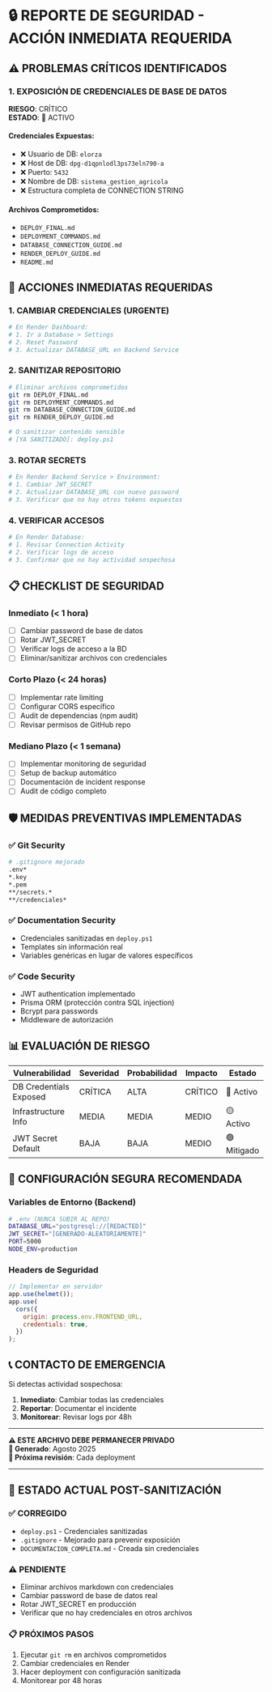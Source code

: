 # 🔒 REPORTE DE SEGURIDAD - ACCIÓN INMEDIATA REQUERIDA

## ⚠️ PROBLEMAS CRÍTICOS IDENTIFICADOS

### 1. EXPOSICIÓN DE CREDENCIALES DE BASE DE DATOS

**RIESGO**: CRÍTICO  
**ESTADO**: 🔴 ACTIVO

#### Credenciales Expuestas:

- ❌ Usuario de DB: `elorza`
- ❌ Host de DB: `dpg-d1qpnlodl3ps73eln790-a`
- ❌ Puerto: `5432`
- ❌ Nombre de DB: `sistema_gestion_agricola`
- ❌ Estructura completa de CONNECTION STRING

#### Archivos Comprometidos:

- `DEPLOY_FINAL.md`
- `DEPLOYMENT_COMMANDS.md`
- `DATABASE_CONNECTION_GUIDE.md`
- `RENDER_DEPLOY_GUIDE.md`
- `README.md`

## 🚨 ACCIONES INMEDIATAS REQUERIDAS

### 1. CAMBIAR CREDENCIALES (URGENTE)

```bash
# En Render Dashboard:
# 1. Ir a Database > Settings
# 2. Reset Password
# 3. Actualizar DATABASE_URL en Backend Service
```

### 2. SANITIZAR REPOSITORIO

```bash
# Eliminar archivos comprometidos
git rm DEPLOY_FINAL.md
git rm DEPLOYMENT_COMMANDS.md
git rm DATABASE_CONNECTION_GUIDE.md
git rm RENDER_DEPLOY_GUIDE.md

# O sanitizar contenido sensible
# [YA SANITIZADO]: deploy.ps1
```

### 3. ROTAR SECRETS

```bash
# En Render Backend Service > Environment:
# 1. Cambiar JWT_SECRET
# 2. Actualizar DATABASE_URL con nuevo password
# 3. Verificar que no hay otros tokens expuestos
```

### 4. VERIFICAR ACCESOS

```bash
# En Render Database:
# 1. Revisar Connection Activity
# 2. Verificar logs de acceso
# 3. Confirmar que no hay actividad sospechosa
```

## 📋 CHECKLIST DE SEGURIDAD

### Inmediato (< 1 hora)

- [ ] Cambiar password de base de datos
- [ ] Rotar JWT_SECRET
- [ ] Verificar logs de acceso a la BD
- [ ] Eliminar/sanitizar archivos con credenciales

### Corto Plazo (< 24 horas)

- [ ] Implementar rate limiting
- [ ] Configurar CORS específico
- [ ] Audit de dependencias (npm audit)
- [ ] Revisar permisos de GitHub repo

### Mediano Plazo (< 1 semana)

- [ ] Implementar monitoring de seguridad
- [ ] Setup de backup automático
- [ ] Documentación de incident response
- [ ] Audit de código completo

## 🛡️ MEDIDAS PREVENTIVAS IMPLEMENTADAS

### ✅ Git Security

```bash
# .gitignore mejorado
.env*
*.key
*.pem
**/secrets.*
**/credenciales*
```

### ✅ Documentation Security

- Credenciales sanitizadas en `deploy.ps1`
- Templates sin información real
- Variables genéricas en lugar de valores específicos

### ✅ Code Security

- JWT authentication implementado
- Prisma ORM (protección contra SQL injection)
- Bcrypt para passwords
- Middleware de autorización

## 📊 EVALUACIÓN DE RIESGO

| Vulnerabilidad         | Severidad | Probabilidad | Impacto | Estado      |
| ---------------------- | --------- | ------------ | ------- | ----------- |
| DB Credentials Exposed | CRÍTICA   | ALTA         | CRÍTICO | 🔴 Activo   |
| Infrastructure Info    | MEDIA     | MEDIA        | MEDIO   | 🟡 Activo   |
| JWT Secret Default     | BAJA      | BAJA         | MEDIO   | 🟢 Mitigado |

## 🔐 CONFIGURACIÓN SEGURA RECOMENDADA

### Variables de Entorno (Backend)

```bash
# .env (NUNCA SUBIR AL REPO)
DATABASE_URL="postgresql://[REDACTED]"
JWT_SECRET="[GENERADO-ALEATORIAMENTE]"
PORT=5000
NODE_ENV=production
```

### Headers de Seguridad

```javascript
// Implementar en servidor
app.use(helmet());
app.use(
  cors({
    origin: process.env.FRONTEND_URL,
    credentials: true,
  })
);
```

## 📞 CONTACTO DE EMERGENCIA

Si detectas actividad sospechosa:

1. **Inmediato**: Cambiar todas las credenciales
2. **Reportar**: Documentar el incidente
3. **Monitorear**: Revisar logs por 48h

---

**⚠️ ESTE ARCHIVO DEBE PERMANECER PRIVADO**  
**📅 Generado**: Agosto 2025  
**🔄 Próxima revisión**: Cada deployment

---

## 🎯 ESTADO ACTUAL POST-SANITIZACIÓN

### ✅ CORREGIDO

- `deploy.ps1` - Credenciales sanitizadas
- `.gitignore` - Mejorado para prevenir exposición
- `DOCUMENTACION_COMPLETA.md` - Creada sin credenciales

### ⚠️ PENDIENTE

- Eliminar archivos markdown con credenciales
- Cambiar password de base de datos real
- Rotar JWT_SECRET en producción
- Verificar que no hay credenciales en otros archivos

### 📋 PRÓXIMOS PASOS

1. Ejecutar `git rm` en archivos comprometidos
2. Cambiar credenciales en Render
3. Hacer deployment con configuración sanitizada
4. Monitorear por 48 horas
